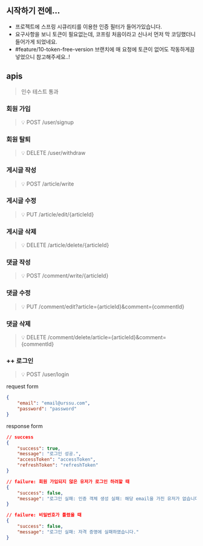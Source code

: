 ## 시작하기 전에...
- 프로젝트에 스프링 시큐리티를 이용한 인증 필터가 들어가있습니다.
- 요구사항을 보니 토큰이 필요없는데, 코프링 처음이라고 신나서 먼저 막 코딩했더니 들어가게 되었네요.
- #feature/10-token-free-version 브랜치에 매 요청에 토큰이 없어도 작동하게끔 넣었으니 참고해주세요..!

## apis
> 인수 테스트 통과

### 회원 가입
> 💡 POST /user/signup

### 회원 탈퇴
> 💡 DELETE /user/withdraw

### 게시글 작성
> 💡 POST /article/write

### 게시글 수정
> 💡 PUT /article/edit/{articleId}

### 게시글 삭제
> 💡 DELETE /article/delete/{articleId}

### 댓글 작성
> 💡 POST /comment/write/{articleId}

### 댓글 수정
> 💡 PUT /comment/edit?article={articleId}&comment={commentId}

### 댓글 삭제
> 💡 DELETE /comment/delete/article={articleId}&comment={commentId}

### ++ 로그인
> 💡 POST /user/login

request form
```json
{
    "email": "email@urssu.com",
    "password": "password"
}
```

response form
```json
// success
{
    "success": true,
    "message": "로그인 성공.",
    "accessToken": "accessToken",
    "refreshToken": "refreshToken"
}
```
```json
// failure: 회원 가입되지 않은 유저가 로그인 하려할 때
{
    "success": false,
    "message": "로그인 실패: 인증 객체 생성 실패: 해당 email을 가진 유저가 없습니다."
}

// failure: 비밀번호가 틀렸을 때
{
    "success": false,
    "message": "로그인 실패: 자격 증명에 실패하였습니다."
}
```
